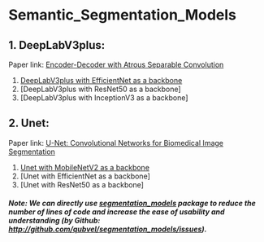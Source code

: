 # Semantic_Segmentation_Models


## 1.  DeepLabV3plus: 

Paper link: [Encoder-Decoder with Atrous Separable Convolution](https://arxiv.org/pdf/1802.02611.pdf)

1.  [DeepLabV3plus with EfficientNet as a backbone](https://github.com/tshr-d-dragon/Semantic_Segmentation_Models/blob/main/DeepLabV3plus_EfficientNet.py)
2.  [DeepLabV3plus with ResNet50 as a backbone]
3.  [DeepLabV3plus with InceptionV3 as a backbone]


## 2.  Unet:

Paper link: [U-Net: Convolutional Networks for Biomedical Image Segmentation](https://arxiv.org/pdf/1505.04597.pdf)

1.  [Unet with MobileNetV2 as a backbone](https://github.com/tshr-d-dragon/Semantic_Segmentation_Models/blob/main/Unet_MobileNetV2.py)
2.  [Unet with EfficientNet as a backbone]
3.  [Unet with ResNet50 as a backbone]

##### Note: We can directly use [segmentation_models](https://segmentation-models.readthedocs.io/en/latest/) package to reduce the number of lines of code and increase the ease of usability and understanding (by Github: http://github.com/qubvel/segmentation_models/issues).

